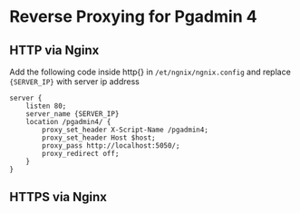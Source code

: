 # Reverse Proxying for Pgadmin 4

## HTTP via Nginx

Add the following code inside http{} in `/et/ngnix/ngnix.config` and replace `{SERVER_IP}` with server ip address

	server {
	    listen 80;
	    server_name {SERVER_IP}
	    location /pgadmin4/ {
	        proxy_set_header X-Script-Name /pgadmin4;
	        proxy_set_header Host $host;
	        proxy_pass http://localhost:5050/;
	        proxy_redirect off;
	    }
	}
	
## HTTPS via Nginx